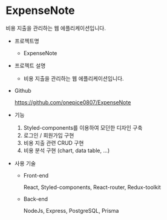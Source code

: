 # ExpenseNote
비용 지출을 관리하는 웹 에플리케이션입니다.
- 프로젝트명
    - ExpenseNote
- 프로젝트 설명
    - 비용 지출을 관리하는 웹 에플리케이션입니다.
- Github
    
    https://github.com/onepice0807/ExpenseNote
    
- 기능
    1. Styled-components를 이용하여 모던한 디자인 구축
    2. 로그인 / 회원가입 구현
    3. 비용 지출 관련 CRUD 구현
    4. 비용 분석 구현 (chart, data table, ...)
- 사용 기술
    - Front-end
        
        React, Styled-components, React-router, Redux-toolkit
        
    - Back-end
        
        NodeJs, Express, PostgreSQL, Prisma

